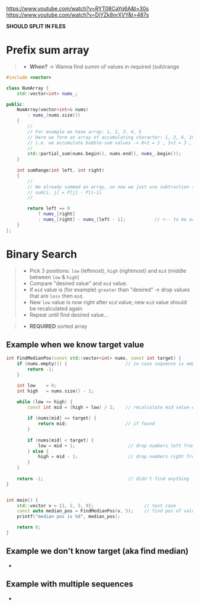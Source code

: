 https://www.youtube.com/watch?v=RYT08CaYq6A&t=30s
https://www.youtube.com/watch?v=DjYZk8nrXVY&t=487s

**SHOULD SPLIT IN FILES**

# Prefix sum array
> - **When?** -> Wanna find summ of values in required (sub)range

```cpp
#include <vector>

class NumArray {
    std::vector<int> nums_;

public:
    NumArray(vector<int>& nums) 
        : nums_(nums.size())
    {
        //
        // For example we have array: 1, 2, 3, 4, 5
        // Here we form an array of accumulating character: 1, 3, 6, 10, 15
        // i.e. we accumulate bubble-sum values -> 0+1 = 1 , 1+2 = 3 , 1+2+3 = 6 ...
        // 
        std::partial_sum(nums.begin(), nums.end(), nums_.begin());
    }
    
    int sumRange(int left, int right) 
    {
        //
        // We already summed an array, so now we just use subtraction (formula) to get sum of a range of elements
        // sum[i, j] = P[j] - P[i-1]
        //

        return left == 0 
            ? nums_[right] 
            : nums_[right] - nums_[left - 1];           // <-- to be accurate, THIS is formula usage
    }
};
```

# Binary Search
> - Pick 3 positions: `low` (leftmost), `high` (rightmost) and `mid` (middle between `low` & `high`)
> - Compare "desired value" and `mid` value.
> - If `mid` value is (for example) `greater` than "desired" -> drop values that are `less` then `mid`.
> - New `low` value is now right after `mid` value; new `mid` value should be recalculated again
> - Repeat until find desired value...

> - **REQUIRED** sorted array

## Example when we know target value
```cpp
int FindMedianPos(const std::vector<int> nums, const int target) {
    if (nums.empty()) {                      // in case sequence is empty
        return -1;     
    }             

    int low    = 0;
    int high   = nums.size() - 1;

    while (low <= high) {
	  	const int mid = (high + low) / 2;    // recalculate mid value everytime
			
	 	if (nums[mid] == target) {
		    return mid;                      // if found
		}
			
		if (nums[mid] < target) {
		    low = mid + 1;                    // drop numbers left from the mid value
		} else {
		    high = mid - 1;                   // drop numbers right from the mid value
		}
	}
	
    return -1;                                // didn't find anything
}


int main() {
    std::vector v = {1, 2, 5, 9};                   // test case
    const auto median_pos = FindMedianPos(v, 5);    // find pos of value 5
    printf("median pos is %d", median_pos);

    return 0;
}
```

## Example we don't know target (aka find median)
-

## Example with multiple sequences
-

